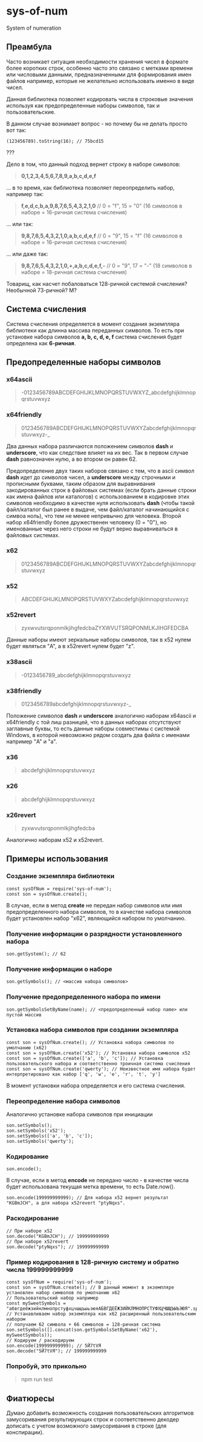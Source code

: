 # sys-of-num
System of numeration

## Преамбула
Часто возникает ситуация необходимости хранения чисел в формате более коротких строк, особенно часто это связано с метками времени или числовыми данными, предназначенными для формирования имен файлов например, которые не желательно использовать именно в виде чисел.

Данная библиотека позволяет кодировать числа в строковые значения используя как предопределенные наборы символов, так и пользовательские.

В данном случае вознимает вопрос - но почему бы не делать просто вот так:

```
(123456789).toString(16); // 75bcd15
```

???

Дело в том, что данный подход вернет строку в наборе символов:

> **0,1,2,3,4,5,6,7,8,9,a,b,c,d,e,f**

... в то время, как библиотека позволяет переопределить набор, например так:

> **f,e,d,c,b,a,9,8,7,6,5,4,3,2,1,0** // 0 = "f", 15 = "0" (16 символов в наборе = 16-ричная система счисления)

... или так:

> **9,8,7,6,5,4,3,2,1,0,a,b,c,d,e,f** // 0 = "9", 15 = "f" (16 символов в наборе = 16-ричная система счисления)

... или даже так:

> **9,8,7,6,5,4,3,2,1,0,+,a,b,c,d,e,f,-** // 0 = "9", 17 = "-" (18 символов в наборе = 18-ричная система счисления)

Товарищ, как насчет побаловаться 128-ричной системой счисления? Необычной 73-ричной? М?

## Система счисления

Система счисления определяется в момент создания экземпляра библиотеки как длинна массива переданных символов. То есть при установке набора символов **a, b, c, d, e, f** система счисления будет определена как **6-ричная**.

## Предопределенные наборы символов

### x64ascii

> -0123456789ABCDEFGHIJKLMNOPQRSTUVWXYZ_abcdefghijklmnopqrstuvwxyz

### x64friendly

> 0123456789ABCDEFGHIJKLMNOPQRSTUVWXYZabcdefghijklmnopqrstuvwxyz-_

Два данных набора различаются положением символов **dash** и **underscore**, что как следствие влияет на их вес. Так в первом случае **dash** равнозначен нулю, а во втором он равен 62.

Предопределение двух таких наборов связано с тем, что в ascii символ **dash** идет до символов чисел, а **underscore** между строчными и прописными буквами, таким образом для выравнивания закодированных строк в файловых системах (если брать данные строки как имена файлов или каталогов) с использованием в кодировке этих символов необходимо в качестве нуля использовать **dash** (чтобы такой файл/каталог был ранее в выдаче, чем файл/каталог начинающийся с симвоа ноль), что тем не менее непривычно для человека. Второй набор x64friendly более дружественен человеку (0 = "0"), но именованные через него строки не будут верно выравниваться в файловых системах.

### x62

> 0123456789ABCDEFGHIJKLMNOPQRSTUVWXYZabcdefghijklmnopqrstuvwxyz

### x52

> ABCDEFGHIJKLMNOPQRSTUVWXYZabcdefghijklmnopqrstuvwxyz

### x52revert

> zyxwvutsrqponmlkjihgfedcbaZYXWVUTSRQPONMLKJIHGFEDCBA

Данные наборы имеют зеркальные наборы символов, так в x52 нулем будет являться "A", а в x52revert нулем будет "z".

### x38ascii

> -0123456789_abcdefghijklmnopqrstuvwxyz

### x38friendly

> 0123456789abcdefghijklmnopqrstuvwxyz-_

Положение символов **dash** и **underscore** аналогично наборам x64ascii и x64friendly c той лиш разницей, что в данных наборах отсутствуют заглавные буквы, то есть данные наборы совместимы с системой Windows, в которой невозможно рядом создать два файла с именами например "A" и "a".

### x36

> abcdefghijklmnopqrstuvwxyz

### x26

> abcdefghijklmnopqrstuvwxyz

### x26revert

> zyxwvutsrqponmlkjihgfedcba

Аналогично наборам x52 и x52revert.

## Примеры использования

### Создание экземпляра библиотеки

```
const sysOfNum = require('sys-of-num');
const son = sysOfNum.create();
```

В случае, если в метод **create** не передан набор символов или имя предопределенного набора символов, то в качестве набора символов будет установлен набор "x62", являющийся набором по умолчанию.

### Получение информации о разрядности установленного набора

```
son.getSystem(); // 62
```

### Получение информации о наборе

```
son.getSymbols(); // <массив набора символов>
```

### Получение предопределенного набора по имени

```
son.getSymbolsSetByName(name); // <предопределенный набор name> или пустой массив
```

### Установка набора символов при создании экземпляра

```
const son = sysOfNum.create(); // Установка набора символов по умолчанию (х62)
const son = sysOfNum.create('x52'); // Установка набора символов x52
const son = sysOfNum.create(['a', 'b', 'c']); // Установка пользовательского набора и соответственно троичная система счисления
const son = sysOfNum.create('qwerty'); // Неизвестное имя набора будет интерпретировано как набор ['q', 'w', 'e', 'r', 't', 'y']
```

В момент установки набора определяется и его система счисления.

### Переопределение набора символов

Аналогично установке набора символов при инициации

```
son.setSymbols();
son.setSymbols('x52');
son.setSymbols(['a', 'b', 'c']);
son.setSymbols('qwerty');
```

### Кодирование

```
son.encode();
```

В случае, если в метод **encode** не передано число - в качестве числа будет использована текущая метка времени, то есть Date.now().

```
son.encode(199999999999); // Для набора x52 вернет результат "KGBmJCH", а для набора x52revert "ptyNqxs".
```

### Раскодирование

```
// При наборе x52
son.decode("KGBmJCH"); // 199999999999
// При наборе x52revert
son.decode("ptyNqxs"); // 199999999999
```

### Пример кодирования в 128-ричную систему и обратно числа 199999999999

```
const sysOfNum = require('sys-of-num');
const son = sysOfNum.create(); // В данный момент в экземпляре установлен набор символов по умолчанию x62
// Пользовательский набор например
const mySweetSymbols = "абвгдеёжзийклмнопрстуфхцчшщъыьэюяАБВГДЕЁЖЗИЙКЛМНОПРСТУФХЦЧШЩЪЫЬЭЮЯ".split('');
// Устанавливаем набор экземпляра как x62 расширенный пользовательским набором
// получаем 62 символа + 66 символов = 128-ричная система
son.setSymbols([].concat(son.getSymbolsSetByName('x62'), mySweetSymbols));
// Кодируем / раскодируем
son.encode(199999999999); // 5Й7tVЯ
son.decode("5Й7tVЯ"); // 199999999999
```

### Попробуй, это прикольно

> npm run test

## Фиатюресы

Думаю добавить возможность создания пользовательских алгоритмов замусоривания результирующих строк и соответственно декодер дописать с учетом возможного замусоривания в строке (для конспирации).
